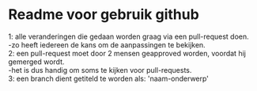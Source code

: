 # Readme voor gebruik github

1: alle veranderingen die gedaan worden graag via een pull-request doen.  
    -zo heeft iedereen de kans om de aanpassingen te bekijken.  
2: een pull-request moet door 2 mensen geapproved worden, voordat hij gemerged wordt.  
    -het is dus handig om soms te kijken voor pull-requests.  
3: een branch dient getiteld te worden als: 'naam-onderwerp'  

 
